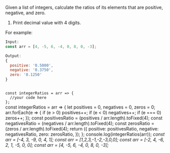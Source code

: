 Given a list of integers, calculate the ratios of its elements that are positive, negative, and zero.

1. Print decimal value with 4 digits.

For example:
```js
Input:
const arr = [4, -5, 6, -4, 0, 8, 0, -3];

Output:
{
  positive: '0.5000',
  negative: '0.3750',
  zero: '0.1250'
}
```
<codeblock language="javascript" type="exercise" testMode="multipleInput">
<code>
const integerRatios = arr => {
  //your code here
};
</code>

<solution>
const integerRatios = arr => {
  let positives = 0,
    negatives = 0,
    zeros = 0;
  arr.forEach(e => {
    if (e > 0) positives++;
    if (e < 0) negatives++;
    if (e === 0) zeros++;
  });
  const positivesRatio = (positives / arr.length).toFixed(4);
  const negativesRatio = (negatives / arr.length).toFixed(4);
  const zerosRatio = (zeros / arr.length).toFixed(4);
  return ({
    positive: positivesRatio,
    negative: negativesRatio,
    zero: zerosRatio,
  });
};
</solution>

<testcases>
<caller>
console.log(integerRatios(arr));
</caller>
<testcase>
<i>
const arr = [-4, 3, -9, 0, 4, 1];
</i>
</testcase>
<testcase>
<i>
const arr = [1,2,3,-1,-2,-3,0,0];
</i>
</testcase>
<testcase>
<i>
const arr = [-2, 4, -6, 2, 1, -5, 0, 0];
</i>
</testcase>
<testcase>
<i>
const arr = [4, -5, 6, -4, 0, 8, 0, -3];
</i>
</testcase>
</testcases>
</codeblock>
